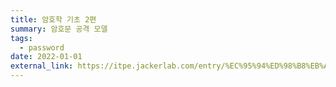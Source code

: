 ```yaml
---
title: 암호학 기초 2편
summary: 암호문 공격 모델
tags:
  - password
date: 2022-01-01
external_link: https://itpe.jackerlab.com/entry/%EC%95%94%ED%98%B8%EB%AC%B8-%EA%B3%B5%EA%B2%A9Ciphertext-Attack
---
```

